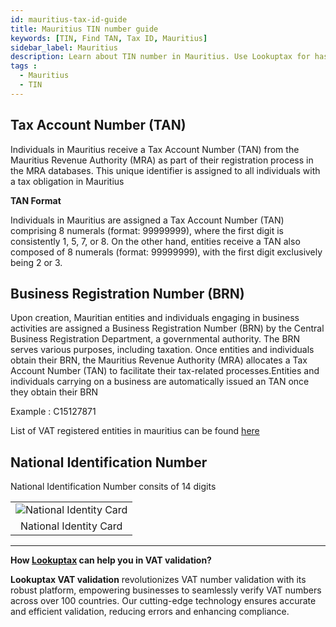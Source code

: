 ```yaml
---
id: mauritius-tax-id-guide
title: Mauritius TIN number guide
keywords: [TIN, Find TAN, Tax ID, Mauritius]
sidebar_label: Mauritius
description: Learn about TIN number in Mauritius. Use Lookuptax for hassle-free tax id validation in Mauritius and other 100+ countries
tags : 
  - Mauritius
  - TIN
---
```


## Tax Account Number (TAN)
Individuals in Mauritius receive a Tax Account Number (TAN) from the Mauritius Revenue Authority (MRA) as part of their registration process in the MRA databases. This unique identifier is assigned to all individuals with a tax obligation in Mauritius

**TAN Format**

Individuals in Mauritius are assigned a Tax Account Number (TAN) comprising 8 numerals (format: 99999999), where the first digit is consistently 1, 5, 7, or 8. On the other hand, entities receive a TAN also composed of 8 numerals (format: 99999999), with the first digit exclusively being 2 or 3.

## Business Registration Number (BRN)
Upon creation, Mauritian entities and individuals engaging in business activities are assigned a Business Registration Number (BRN) by the Central Business Registration Department, a governmental authority. The BRN serves various purposes, including taxation. Once entities and individuals obtain their BRN, the Mauritius Revenue Authority (MRA) allocates a Tax Account Number (TAN) to facilitate their tax-related processes.Entities and individuals carrying on a business are automatically issued an TAN once they obtain their BRN

Example : C15127871

List of VAT registered entities in mauritius can be found [here](https://www.mra.mu/download/ListofVATRegPersons.pdf)

## National Identification Number

National Identification Number consits of 14 digits

<table align="center" border="0px" border-color="#dedede"><tr><td>
  <img src="/docs/img/taxid/nid-mauritius.PNG" alt="National Identity Card" title="National Identity Card"/>
  </td></tr>
  <tr><td align="center">National Identity Card</td></tr>
</table>

----
**How [Lookuptax](https://lookuptax.com/) can help you in VAT validation?**

**Lookuptax VAT validation** revolutionizes VAT number validation with its robust platform, empowering businesses to seamlessly verify VAT numbers across over 100 countries. Our cutting-edge technology ensures accurate and efficient validation, reducing errors and enhancing compliance.
